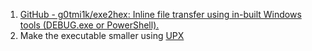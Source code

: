 

1. [GitHub - g0tmi1k/exe2hex: Inline file transfer using in-built Windows tools (DEBUG.exe or PowerShell).](https://github.com/g0tmi1k/exe2hex)
2. Make the executable smaller using [UPX](https://upx.github.io/)
